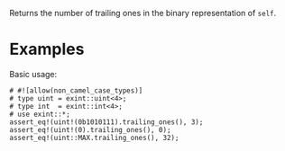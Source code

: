 Returns the number of trailing ones in the binary representation of `self`.

# Examples

Basic usage:

```
# #![allow(non_camel_case_types)]
# type uint = exint::uint<4>;
# type int  = exint::int<4>;
# use exint::*;
assert_eq!(uint!(0b1010111).trailing_ones(), 3);
assert_eq!(uint!(0).trailing_ones(), 0);
assert_eq!(uint::MAX.trailing_ones(), 32);
```
